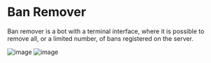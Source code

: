 # Ban Remover

Ban remover is a bot with a terminal interface, where it is possible to remove all, or a limited number, of bans registered on the server.

![image](https://github.com/vitoUwu/ban-remover-rs/assets/32278696/053a2a68-b672-4bbf-ae44-9dd66a138f7d)
![image](https://github.com/vitoUwu/ban-remover-rs/assets/32278696/1ff983e0-fb54-42ed-8ec3-8ac2bc587ae4)
